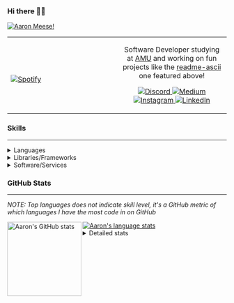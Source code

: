 ### Hi there 👋🏻
[![Aaron Meese!](https://user-images.githubusercontent.com/17814535/88975338-a2aabf00-d27f-11ea-963f-8a19608716b4.png)](https://github.com/ajmeese7/readme-ascii "README ASCII")

<!-- Modified from project here: https://github.com/novatorem/novatorem -->
<table width="100%"> 
  <tr>
  <td width="50%">
      
&nbsp; <br> [![Spotify](https://ajmeese7.vercel.app/api/spotify)](https://open.spotify.com/user/ajmeese)

  </td>
  <td width="50%">

<p align="center">
Software Developer studying at <a href="https://www.amu.apus.edu/">AMU</a> and working on fun 
projects like the <a href="https://github.com/ajmeese7/readme-ascii">readme-ascii</a> one featured above!
</p>
<p align="center">
  <a href="https://discord.gg/PxRTQg3">
    <img src="https://img.shields.io/badge/discord-ajmeese7%234835-369?style=flat-square&logo=discord&logoColor=white&color=purple" alt="Discord" title="Discord">
  </a>
  <a href="https://link.aaronmeese.com/medium">
    <img src="https://img.shields.io/badge/medium-ajmeese7-1DB954?style=flat-square&logo=medium&logoColor=white" alt="Medium" title="Medium">
  </a>
  <br />
  <a href="https://link.aaronmeese.com/instagram">
    <img src="https://img.shields.io/badge/instagram-ajmeese7-1DB954?style=flat-square&logo=instagram&logoColor=white&color=c13584" alt="Instagram" title="Instagram">
  </a>
  <a href="https://link.aaronmeese.com/linkedin">
    <img src="https://img.shields.io/badge/linkedIn-aaronmeese-1DB954?style=flat-square&logo=linkedin&logoColor=white&color=blue" alt="LinkedIn" title="LinkedIn">
  </a>
</p>
  </td>
  </table>

[//]: <> (The `&nbsp;` is to have Aphelion take up more space)

### Skills ###
----
<details>
<summary>Languages</summary>

+ JavaScript
+ HTML
+ CSS
    + [README ASCII](https://github.com/ajmeese7/readme-ascii)
+ PHP
    + [Coupon Booked](https://github.com/ajmeese7/coupon-booked)
    + [Steam Summary](https://github.com/ajmeese7/steam-summary)
+ Java
    + [BRCC Java](https://github.com/ajmeese7/brcc-java)
    + [Euler Problems](https://github.com/ajmeese7/euler-problems)

</details>
<details>
<summary>Libraries/Frameworks</summary>

+ NodeJS
    + [Snapchat Share](https://github.com/ajmeese7/snapchat-share)
    + [FRC Spreadsheets](https://github.com/ajmeese7/frc-spreadsheets)
+ Cordova
+ React Native
+ jQuery
+ Discord.js
    + [Spambot](https://github.com/ajmeese7/spambot)
    + [Automatic Reactions](https://github.com/ajmeese7/automatic-reactions)
    + [Multiple Reactions](https://github.com/ajmeese7/multiple-reactions)
    + [Galley Calls](https://github.com/ajmeese7/galley-calls)
    + [Tatsu Toolbox](https://github.com/ajmeese7/tatsu-toolbox)
+ Puppeteer
    + [README ASCII](https://github.com/ajmeese7/readme-ascii)
    + [Dynamic Page Retrieval](https://github.com/ajmeese7/dynamic-page-retrieval)
+ Nightmare.js
    + [Steam Queue Clicker](https://github.com/ajmeese7/steam-queue-clicker)
    + [Repbot](https://github.com/ajmeese7/repbot)
+ Express
    + [Galley Calls](https://github.com/ajmeese7/galley-calls)
+ pdf-lib
+ async

</details>
<details>
<summary>Software/Services</summary>

+ Wallpaper Engine
    + [Random Wallpaper](https://github.com/ajmeese7/random-wallpaper)
    + [Image of the Day](https://github.com/ajmeese7/image-of-the-day)
+ phpMyAdmin
+ cPanel
+ Cloudinary
+ Cloudflare Workers
+ Firefox Extensions
    + [Chess Next Move](https://github.com/ajmeese7/chess-next-move)
    + [Gmail Label Organizer](https://github.com/ajmeese7/gmail-label-organizer)
+ Google Analytics
+ Heroku
+ Nexmo
+ Twilio
    + [Galley Calls](https://github.com/ajmeese7/galley-calls)
+ Sonix
    + [Galley Calls](https://github.com/ajmeese7/galley-calls)
+ Auth0
+ OneSignal

</details>

### GitHub Stats ###
----
*NOTE: Top languages does not indicate skill level, it's a GitHub metric of which languages I have the most code in on GitHub*

<a href="https://profile-summary-for-github.com/user/ajmeese7">
  <img align="left" height="170px" src="https://github-readme-stats.vercel.app/api?username=ajmeese7&show_icons=true&line_height=27&count_private=true&include_all_commits=true" alt="Aaron's GitHub stats"/>
  <img src="https://github-readme-stats.vercel.app/api/top-langs/?username=ajmeese7&hide_langs_below=5&layout=compact" alt="Aaron's language stats"/>
</a>

<details>
<summary>Detailed stats</summary>

### :zap: Recent Activity
<!--START_SECTION:activity-->
1. ❗️ Opened issue [#1935](https://github.com/nextauthjs/next-auth/issues/1935) in [nextauthjs/next-auth](https://github.com/nextauthjs/next-auth)
2. ❗️ Closed issue [#45](https://github.com/ajmeese7/spambot/issues/45) in [ajmeese7/spambot](https://github.com/ajmeese7/spambot)
3. 🗣 Commented on [#45](https://github.com/ajmeese7/spambot/issues/45) in [ajmeese7/spambot](https://github.com/ajmeese7/spambot)
4. ❗️ Closed issue [#46](https://github.com/ajmeese7/spambot/issues/46) in [ajmeese7/spambot](https://github.com/ajmeese7/spambot)
5. 🗣 Commented on [#46](https://github.com/ajmeese7/spambot/issues/46) in [ajmeese7/spambot](https://github.com/ajmeese7/spambot)
<!--END_SECTION:activity-->

### 🧐 Waka Stats
<!--START_SECTION:waka-->
**🐱 My Github Data** 

> 🏆 153 Contributions in the Year 2021
 > 
> 📦 65.8 kB Used in Github's Storage 
 > 
> 🚫 Not Opted to Hire
 > 
> 📜 53 Public Repositories 
 > 
> 🔑 20 Private Repositories  
 > 
**I'm an Early 🐤** 

```text
🌞 Morning    316 commits    ████████░░░░░░░░░░░░░░░░░   34.05% 
🌆 Daytime    391 commits    ██████████░░░░░░░░░░░░░░░   42.13% 
🌃 Evening    211 commits    █████░░░░░░░░░░░░░░░░░░░░   22.74% 
🌙 Night      10 commits     ░░░░░░░░░░░░░░░░░░░░░░░░░   1.08%

```
📅 **I'm Most Productive on Saturday** 

```text
Monday       111 commits    ███░░░░░░░░░░░░░░░░░░░░░░   11.96% 
Tuesday      122 commits    ███░░░░░░░░░░░░░░░░░░░░░░   13.15% 
Wednesday    96 commits     ██░░░░░░░░░░░░░░░░░░░░░░░   10.34% 
Thursday     111 commits    ███░░░░░░░░░░░░░░░░░░░░░░   11.96% 
Friday       136 commits    ███░░░░░░░░░░░░░░░░░░░░░░   14.66% 
Saturday     179 commits    ████░░░░░░░░░░░░░░░░░░░░░   19.29% 
Sunday       173 commits    ████░░░░░░░░░░░░░░░░░░░░░   18.64%

```


📊 **This Week I Spent My Time On** 

```text
⌚︎ Time Zone: America/Chicago

💬 Programming Languages: 
JavaScript               13 hrs 12 mins      ████████████████████████░   97.67% 
Other                    4 mins              ░░░░░░░░░░░░░░░░░░░░░░░░░   0.55% 
Python                   3 mins              ░░░░░░░░░░░░░░░░░░░░░░░░░   0.44% 
CSS                      3 mins              ░░░░░░░░░░░░░░░░░░░░░░░░░   0.4% 
TypeScript               2 mins              ░░░░░░░░░░░░░░░░░░░░░░░░░   0.33%

🐱‍💻 Projects: 
stocks-dashboard         13 hrs 27 mins      █████████████████████████   99.5% 
social-dashboard         3 mins              ░░░░░░░░░░░░░░░░░░░░░░░░░   0.45% 
coupon-booked            0 secs              ░░░░░░░░░░░░░░░░░░░░░░░░░   0.04% 
discord-emoji-generator  0 secs              ░░░░░░░░░░░░░░░░░░░░░░░░░   0.0% 
aaronmeese.com           0 secs              ░░░░░░░░░░░░░░░░░░░░░░░░░   0.0%

```

**I Mostly Code in JavaScript** 

```text
JavaScript               31 repos            ██████████████░░░░░░░░░░░   57.41% 
HTML                     9 repos             ████░░░░░░░░░░░░░░░░░░░░░   16.67% 
Java                     4 repos             █░░░░░░░░░░░░░░░░░░░░░░░░   7.41% 
CSS                      3 repos             █░░░░░░░░░░░░░░░░░░░░░░░░   5.56% 
Python                   3 repos             █░░░░░░░░░░░░░░░░░░░░░░░░   5.56%

```



<!--END_SECTION:waka-->
</details>

